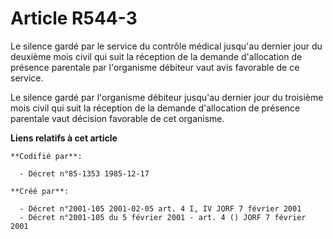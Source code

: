 # Article R544-3

Le silence gardé par le service du contrôle médical jusqu'au dernier jour du deuxième mois civil qui suit la réception de la
demande d'allocation de présence parentale par l'organisme débiteur vaut avis favorable de ce service.

Le silence gardé par l'organisme débiteur jusqu'au dernier jour du troisième mois civil qui suit la réception de la demande
d'allocation de présence parentale vaut décision favorable de cet organisme.

**Liens relatifs à cet article**

	**Codifié par**:

	  - Décret n°85-1353 1985-12-17

	**Créé par**:

	  - Décret n°2001-105 2001-02-05 art. 4 I, IV JORF 7 février 2001
	  - Décret n°2001-105 du 5 février 2001 - art. 4 () JORF 7 février 2001
